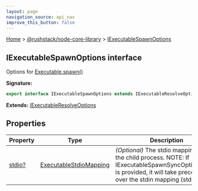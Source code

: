 ```yaml
---
layout: page
navigation_source: api_nav
improve_this_button: false
---
```



[Home](./index.md) &gt; [@rushstack/node-core-library](./node-core-library.md) &gt; [IExecutableSpawnOptions](./node-core-library.iexecutablespawnoptions.md)

## IExecutableSpawnOptions interface

Options for [Executable.spawn()](./node-core-library.executable.spawn.md)

<b>Signature:</b>

```typescript
export interface IExecutableSpawnOptions extends IExecutableResolveOptions
```
<b>Extends:</b> [IExecutableResolveOptions](./node-core-library.iexecutableresolveoptions.md)

## Properties

|  Property | Type | Description |
|  --- | --- | --- |
|  [stdio?](./node-core-library.iexecutablespawnoptions.stdio.md) | [ExecutableStdioMapping](./node-core-library.executablestdiomapping.md) | <i>(Optional)</i> The stdio mappings for the child process. NOTE: If IExecutableSpawnSyncOptions.input is provided, it will take precedence over the stdin mapping (stdio\[0\]). |
